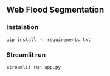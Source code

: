 ## Web Flood Segmentation

### Instalation
````
pip install -r requirements.txt

````

### Streamlit run
```
streamlit run app.py
```
